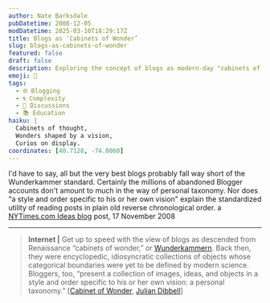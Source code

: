```yaml
---
author: Nate Barksdale
pubDatetime: 2008-12-05
modDatetime: 2025-03-10T18:29:17Z
title: Blogs as ‘Cabinets of Wonder’
slug: blogs-as-cabinets-of-wonder
featured: false
draft: false
description: Exploring the concept of blogs as modern-day "cabinets of wonder," a fascinating comparison to Renaissance collections of curiosity.
emoji: 🏺
tags:
  - 🌐 Blogging
  - 🌀 Complexity
  - 📖 Discussions
  - 📚 Education
haiku: |
  Cabinets of thought,  
  Wonders shaped by a vision,  
  Curios on display.
coordinates: [40.7128, -74.0060]
---
```


I'd have to say, all but the very best blogs probably fall way short of the Wunderkammer standard. Certainly the millions of abandoned Blogger accounts don't amount to much in the way of personal taxonomy. Nor does "a style and order specific to his or her own vision" explain the standardized utility of reading posts in plain old reverse chronological order. a [NYTimes.com Ideas blog](http://ideas.blogs.nytimes.com/2008/11/17/blogs-as-cabinets-of-wonder/) post, 17 November 2008

---

> **Internet |** Get up to speed with the view of blogs as descended from Renaissance “cabinets of wonder,” or [Wunderkammern](http://en.wikipedia.org/wiki/Cabinet_of_curiosities). Back then, they were encyclopedic, idiosyncratic collections of objects whose categorical boundaries were yet to be defined by modern science. Bloggers, too, “present a collection of images, ideas, and objects in a style and order specific to his or her own vision: a personal taxonomy.” [[Cabinet of Wonder](http://cabinet-of-wonders.blogspot.com/2008/11/blogs-as-wunderkammern.html), [Julian Dibbell](http://www.juliandibbell.com/texts/feed_blogger.html)]
